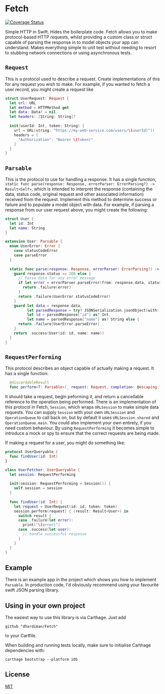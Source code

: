 # Fetch
[![Coverage Status](https://coveralls.io/repos/github/dhardiman/Fetch/badge.svg)](https://coveralls.io/github/dhardiman/Fetch)

Simple HTTP in Swift. Hides the boilerplate code. Fetch allows you to make protocol-based HTTP requests, whilst providing a custom class or struct capable of parsing the response in to model objects your app can understand. Makes everything simple to unit test without needing to resort to stubbing network connections or using asynchronous tests.

## `Request`
This is a protocol used to describe a request. Create implementations of this for any request you wish to make. For example, if you wanted to fetch a user record, you might create a request like

```swift
struct UserRequest: Request {
  let url: URL
  let method = HTTPMethod.get
  let data: Data? = nil
  let headers: [String: String]?
  
  init(userId: Int, token: String) {
    url = URL(string: "https://my-web-service.com/users/\(userId)")!
    headers = [
      "Authorization": "Bearer \(token)"
    ]
  }
}
```

## `Parsable`
This is the protocol to use for handling a response. It has a single function, `static func parse(response: Response, errorParser: ErrorParsing?) -> Result<Self>`, which is intended to interpret the response (containing the data, status code, original request and other associated information) received from the request. Implement this method to determine success or failure and to populate a model object with data. For example, if parsing a response from our user request above, you might create the following:

```swift
struct User {
  let id: Int
  let name: String
}

extension User: Parsable {
  enum UserError: Error {
    case statusCodeError
    case parseError
  }
  
  static func parse(response: Response, errorParser: ErrorParsing?) -> Result<User> {
    guard response.status == 200 else {
      // Parse data for any error message
      if let error = errorParser.parseError(from: response.data, status: response.status) {
        return .failure(error)
      }
      return .failure(UserError.statusCodeError)
    }
    guard let data = response.data, 
          let parsedResponse = try? JSONSerialization.jsonObject(with: data, options: []) as? [[String: AnyObject]],
          let id = parsedResponse["id"] as? Int,
          let name = parsedResponse["name"] as? String else {
      return .failure(UserError.parseError)
    }
    return .success(User(id: id, name: name))
  }
}
```

## `RequestPerforming`
This protocol describes an object capable of actually making a request. It has a single function:
```swift
  @discardableResult
  func perform<T: Parsable>(_ request: Request, completion: @escaping (Result<T>) -> Void) -> Cancellable
```

It should take a request, begin peforming it, and return a cancellable reference to the operation being performed. There is an implementation of this protocol in Fetch, `Session`, which wraps `URLSession` to make simple data requests. You can supply `Session` with your own `URLSession` and `OperationQueue` to call back on, but by default it uses `URLSession.shared` and `OperationQueue.main`. You could also implement your own entirely, if you need custom behaviour. By using `RequestPerforming` it becomes simple to introduce a mock or spy to ensure that the correct requests are being made.

If making a request for a user, you might do something like:

```swift
protocol UserQueryable {
  func findUser(id: Int)
}

class UserFetcher: UserQueryable {
  let session: RequestPerforming
  
  init(session: RequestPerforming = Session()) {
    self.session = session
  }
  
  func findUser(id: Int) {
    let request = UserRequest(id: id, token: token)
    session.perform(request) { (result: Result<User>) in
      switch result {
      case .failure(let error):
        print("\(error)")
      case .success(let user):
        // handle successful response  
      }
    }
  }
}
```

## Example
There is an example app in the project which shows you how to implement `Parsable`. In production code, I'd obviously recommend using your favourite swift JSON parsing library.

## Using in your own project
The easiest way to use this library is via Carthage. Just add

    github "dhardiman/Fetch"
to your Cartfile.

When building and running tests locally, make sure to initialise Carthage dependencies with:

`carthage bootstrap --platform iOS`

## License
[MIT](LICENSE.md) 
